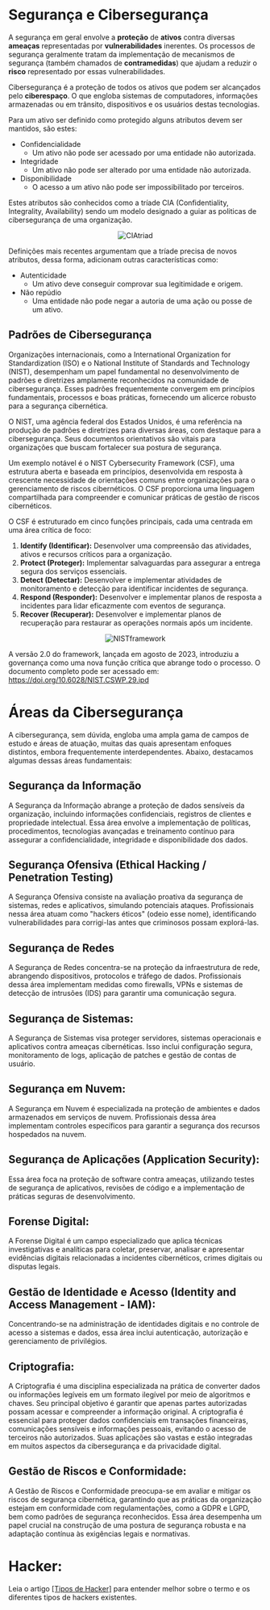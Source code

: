# Segurança e Cibersegurança

A segurança em geral envolve a **proteção** de **ativos** contra diversas **ameaças** representadas por **vulnerabilidades** inerentes. Os processos de segurança geralmente tratam da implementação de mecanismos de segurança (também chamados de **contramedidas**) que ajudam a reduzir o **risco** representado por essas vulnerabilidades.

Cibersegurança é a proteção de todos os ativos que podem ser alcançados pelo **ciberespaço**. O que engloba sistemas de computadores, informações armazenadas ou em trânsito, dispositivos e os usuários destas tecnologias.

Para um ativo ser definido como protegido alguns atributos devem ser mantidos, são estes:

- Confidencialidade
	- Um ativo não pode ser acessado por uma entidade não autorizada.
- Integridade
	- Um ativo não pode ser alterado por uma entidade não autorizada.
- Disponibilidade
	- O acesso a um ativo não pode ser impossibilitado por terceiros.

Estes atributos são conhecidos como a tríade CIA (Confidentiality, Integrality, Availability) sendo um modelo designado a guiar as politicas de cibersegurança de uma organização.

<!-- ![CIAtriad](./Imagens/CIAtriad.png) -->
<div style="text-align: center">
    <img src="./Imagens/CIAtriad.png" alt="CIAtriad">
</div>


Definições mais recentes argumentam que a tríade precisa de novos atributos, dessa forma, adicionam outras características como:

- Autenticidade
	- Um ativo deve conseguir comprovar sua legitimidade e origem.
- Não repúdio
	- Uma entidade não pode negar a autoria de uma ação ou posse de um ativo.

## Padrões de Cibersegurança

Organizações internacionais, como a International Organization for Standardization (ISO) e o National Institute of Standards and Technology (NIST), desempenham um papel fundamental no desenvolvimento de padrões e diretrizes amplamente reconhecidos na comunidade de cibersegurança. Esses padrões frequentemente convergem em princípios fundamentais, processos e boas práticas, fornecendo um alicerce robusto para a segurança cibernética.

O NIST, uma agência federal dos Estados Unidos, é uma referência na produção de padrões e diretrizes para diversas áreas, com destaque para a cibersegurança. Seus documentos orientativos são vitais para organizações que buscam fortalecer sua postura de segurança.

Um exemplo notável é o NIST Cybersecurity Framework (CSF), uma estrutura aberta e baseada em princípios, desenvolvida em resposta à crescente necessidade de orientações comuns entre organizações para o gerenciamento de riscos cibernéticos. O CSF proporciona uma linguagem compartilhada para compreender e comunicar práticas de gestão de riscos cibernéticos.

O CSF é estruturado em cinco funções principais, cada uma centrada em uma área crítica de foco:

1. **Identify (Identificar):** Desenvolver uma compreensão das atividades, ativos e recursos críticos para a organização.
2. **Protect (Proteger):** Implementar salvaguardas para assegurar a entrega segura dos serviços essenciais.
3. **Detect (Detectar):** Desenvolver e implementar atividades de monitoramento e detecção para identificar incidentes de segurança.
4. **Respond (Responder):** Desenvolver e implementar planos de resposta a incidentes para lidar eficazmente com eventos de segurança.
5. **Recover (Recuperar):** Desenvolver e implementar planos de recuperação para restaurar as operações normais após um incidente.

<p style="text-align: center">
  <img src="./Imagens/NISTframework.png" alt="NISTframework">
</p>


A versão 2.0 do framework, lançada em agosto de 2023, introduziu a governança como uma nova função crítica que abrange todo o processo. O documento completo pode ser acessado em: https://doi.org/10.6028/NIST.CSWP.29.ipd

# Áreas da Cibersegurança

A cibersegurança, sem dúvida, engloba uma ampla gama de campos de estudo e áreas de atuação, muitas das quais apresentam enfoques distintos, embora frequentemente interdependentes. Abaixo, destacamos algumas dessas áreas fundamentais:
## Segurança da Informação
A Segurança da Informação abrange a proteção de dados sensíveis da organização, incluindo informações confidenciais, registros de clientes e propriedade intelectual. Essa área envolve a implementação de políticas, procedimentos, tecnologias avançadas e treinamento contínuo para assegurar a confidencialidade, integridade e disponibilidade dos dados.
## Segurança Ofensiva (Ethical Hacking / Penetration Testing)
A Segurança Ofensiva consiste na avaliação proativa da segurança de sistemas, redes e aplicativos, simulando potenciais ataques. Profissionais nessa área atuam como "hackers éticos" (odeio esse nome), identificando vulnerabilidades para corrigi-las antes que criminosos possam explorá-las.
## Segurança de Redes
A Segurança de Redes concentra-se na proteção da infraestrutura de rede, abrangendo dispositivos, protocolos e tráfego de dados. Profissionais dessa área implementam medidas como firewalls, VPNs e sistemas de detecção de intrusões (IDS) para garantir uma comunicação segura.
## Segurança de Sistemas:
A Segurança de Sistemas visa proteger servidores, sistemas operacionais e aplicativos contra ameaças cibernéticas. Isso inclui configuração segura, monitoramento de logs, aplicação de patches e gestão de contas de usuário.
## Segurança em Nuvem:
A Segurança em Nuvem é especializada na proteção de ambientes e dados armazenados em serviços de nuvem. Profissionais dessa área implementam controles específicos para garantir a segurança dos recursos hospedados na nuvem.
## Segurança de Aplicações (Application Security):
Essa área foca na proteção de software contra ameaças, utilizando testes de segurança de aplicativos, revisões de código e a implementação de práticas seguras de desenvolvimento.
## Forense Digital:
A Forense Digital é um campo especializado que aplica técnicas investigativas e analíticas para coletar, preservar, analisar e apresentar evidências digitais relacionadas a incidentes cibernéticos, crimes digitais ou disputas legais.
## Gestão de Identidade e Acesso (Identity and Access Management - IAM):
Concentrando-se na administração de identidades digitais e no controle de acesso a sistemas e dados, essa área inclui autenticação, autorização e gerenciamento de privilégios.
## Criptografia:
A Criptografia é uma disciplina especializada na prática de converter dados ou informações legíveis em um formato ilegível por meio de algoritmos e chaves. Seu principal objetivo é garantir que apenas partes autorizadas possam acessar e compreender a informação original. A criptografia é essencial para proteger dados confidenciais em transações financeiras, comunicações sensíveis e informações pessoais, evitando o acesso de terceiros não autorizados. Suas aplicações são vastas e estão integradas em muitos aspectos da cibersegurança e da privacidade digital.
## Gestão de Riscos e Conformidade:
A Gestão de Riscos e Conformidade preocupa-se em avaliar e mitigar os riscos de segurança cibernética, garantindo que as práticas da organização estejam em conformidade com regulamentações, como a GDPR e LGPD, bem como padrões de segurança reconhecidos. Essa área desempenha um papel crucial na construção de uma postura de segurança robusta e na adaptação contínua às exigências legais e normativas.

# **Hacker:**

Leia o artigo [[Tipos de Hacker]](./Tipos%20de%20Hacker.md) para entender melhor sobre o termo e os diferentes tipos de hackers existentes.